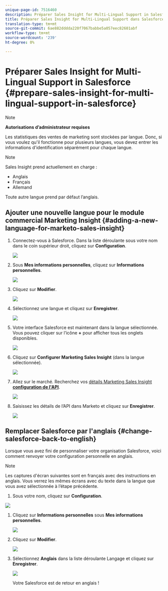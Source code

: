 ```yaml
---
unique-page-id: 7516460
description: Préparer Sales Insight for Multi-Lingual Support in Salesforce - Marketo Docs - Documentation sur les produits
title: Préparer Sales Insight for Multi-Lingual Support dans Salesforce
translation-type: tm+mt
source-git-commit: 6ae882dddda220f7067babbe5a057eec82601abf
workflow-type: tm+mt
source-wordcount: '239'
ht-degree: 0%

---
```



# Préparer Sales Insight for Multi-Lingual Support in Salesforce {#prepare-sales-insight-for-multi-lingual-support-in-salesforce}

>[!NOTE]
>
>**Autorisations d’administrateur requises**

Les statistiques des ventes de marketing sont stockées par langue. Donc, si vous voulez qu&#39;il fonctionne pour plusieurs langues, vous devez entrer les informations d&#39;identification séparément pour chaque langue.

>[!NOTE]
>
>Sales Insight prend actuellement en charge :
>
>* Anglais
>* Français
>* Allemand

>
>
Toute autre langue prend par défaut l’anglais.

## Ajouter une nouvelle langue pour le module commercial Marketing Insight {#adding-a-new-language-for-marketo-sales-insight}

1. Connectez-vous à Salesforce. Dans la liste déroulante sous votre nom dans le coin supérieur droit, cliquez sur **Configuration**.

   ![](assets/image2015-7-6-16-3a5-3a6.png)

1. Sous **Mes informations personnelles**, cliquez sur **Informations personnelles**.

   ![](assets/image2015-7-6-16-3a5-3a25.png)

1. Cliquez sur **Modifier**.

   ![](assets/image2015-7-6-16-3a5-3a38.png)

1. Sélectionnez une langue et cliquez sur **Enregistrer**.

   ![](assets/image2015-7-6-16-3a5-3a47.png)

1. Votre interface Salesforce est maintenant dans la langue sélectionnée. Vous pouvez cliquer sur l’icône **+** pour afficher tous les onglets disponibles.

   ![](assets/image2015-7-6-16-3a6-3a10.png)

1. Cliquez sur **Configurer Marketing Sales Insight** (dans la langue sélectionnée).

   ![](assets/image2015-7-6-16-3a7-3a15.png)

1. Allez sur le marché. Recherchez vos [détails Marketing Sales Insight **configuration de l&#39;API**](/help/marketo/product-docs/marketo-sales-insight/msi-for-salesforce/configuration/configure-marketo-sales-insight-in-salesforce-enterprise-unlimited.md#configure-marketo-sales-insight).

   ![](assets/image2015-7-6-16-3a41-3a2.png)

1. Saisissez les détails de l’API dans Marketo et cliquez sur **Enregistrer**.

   ![](assets/image2015-7-6-16-3a7-3a43.png)

## Remplacer Salesforce par l&#39;anglais {#change-salesforce-back-to-english}

Lorsque vous avez fini de personnaliser votre organisation Salesforce, voici comment renvoyer votre configuration personnelle en anglais.

>[!NOTE]
>
>Les captures d&#39;écran suivantes sont en français avec des instructions en anglais.  Vous verrez les mêmes écrans avec du texte dans la langue que vous avez sélectionnée à l’étape précédente.

1. Sous votre nom, cliquez sur **Configuration**.

![](assets/image2015-7-6-16-3a5-3a6.png)

1. Cliquez sur **Informations personnelles** sous **Mes informations personnelles**.

   ![](assets/image2015-7-6-16-3a8-3a3.png)

1. Cliquez sur **Modifier**.

   ![](assets/image2015-7-6-16-3a8-3a19.png)

1. Sélectionnez **Anglais** dans la liste déroulante Langage et cliquez sur **Enregistrer**.

   ![](assets/image2015-7-6-16-3a8-3a31.png)

   Votre Salesforce est de retour en anglais !
